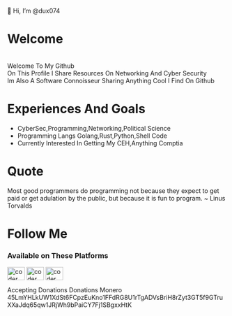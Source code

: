  👋 Hi, I’m @dux074

 # Welcome
<br>Welcome To My Github</br>
On This Profile I Share Resources On Networking And Cyber Security 
<br>Im Also A Software  Connoisseur Sharing Anything Cool I Find On Github</br>
# Experiences And Goals 
 - CyberSec,Programming,Networking,Political Science
 - Programming Langs Golang,Rust,Python,Shell Code
- Currently Interested In Getting My CEH,Anything Comptia
 
# Quote
Most good programmers do programming not because they expect to get paid or get adulation by the public,
but because it is fun to program.
~ Linus Torvalds



# Follow Me 

<h3 align="left">Available on These Platforms </h3>
<p align="left">
<a href="instagram.com/dux074/" target="blank"><img align="center" src="https://cdn.jsdelivr.net/npm/simple-icons@3.0.1/icons/instagram.svg" alt="coder" height="30" width="40" /></a>
<a href="https://beacons.page/dux074" target="blank"><img align="center" src="https://svgshare.com/i/WEc.svg" alt="coder" height="30" width="40" /></a>
 <a href="https://www.linkedin.com/in/dux-x-2461a6228/" target="blank"><img align="center" src="https://www.vectorlogo.zone/logos/linkedin/linkedin-ar21.svg" alt="coder" height="30" width="40" /></a>
 

 
Accepting Donations 
Donations Monero 45LmYHLkUW1XdSt6FCpzEuKno1FFdRG8U1rTgADVsBriH8rZyt3GT5f9GTruXXaJdq65qw1JRjWh9bPaiCY7Fj1SBgxxHtK
